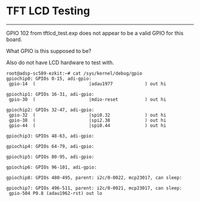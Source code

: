 # TFT LCD Testing
-----------------------------------

GPIO 102 from tftlcd_test.exp does not appear to be a valid GPIO for this board.

What GPIO is this supposed to be?

Also do not have LCD hardware to test with.


```
root@adsp-sc589-ezkit:~# cat /sys/kernel/debug/gpio 
gpiochip0: GPIOs 0-15, adi-gpio:
 gpio-14  (                    |adau1977            ) out hi    

gpiochip1: GPIOs 16-31, adi-gpio:
 gpio-30  (                    |mdio-reset          ) out hi    

gpiochip2: GPIOs 32-47, adi-gpio:
 gpio-32  (                    |spi0.32             ) out hi    
 gpio-38  (                    |spi2.38             ) out hi    
 gpio-44  (                    |spi0.44             ) out hi    

gpiochip3: GPIOs 48-63, adi-gpio:

gpiochip4: GPIOs 64-79, adi-gpio:

gpiochip5: GPIOs 80-95, adi-gpio:

gpiochip6: GPIOs 96-101, adi-gpio:

gpiochip8: GPIOs 480-495, parent: i2c/0-0022, mcp23017, can sleep:

gpiochip7: GPIOs 496-511, parent: i2c/0-0021, mcp23017, can sleep:
 gpio-504 P0.8 (adau1962-rst) out lo 
```
